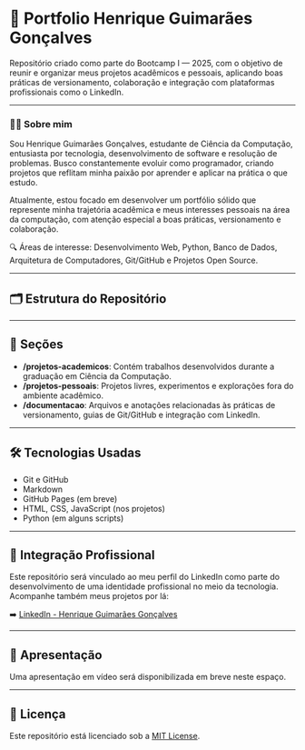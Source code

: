 # 💼 Portfolio Henrique Guimarães Gonçalves

Repositório criado como parte do Bootcamp I — 2025, com o objetivo de reunir e organizar meus projetos acadêmicos e pessoais, aplicando boas práticas de versionamento, colaboração e integração com plataformas profissionais como o LinkedIn.

---

### 👨‍💻 Sobre mim

Sou Henrique Guimarães Gonçalves, estudante de Ciência da Computação, entusiasta por tecnologia, desenvolvimento de software e resolução de problemas. Busco constantemente evoluir como programador, criando projetos que reflitam minha paixão por aprender e aplicar na prática o que estudo.

Atualmente, estou focado em desenvolver um portfólio sólido que represente minha trajetória acadêmica e meus interesses pessoais na área da computação, com atenção especial a boas práticas, versionamento e colaboração.

🔍 Áreas de interesse: Desenvolvimento Web, Python, Banco de Dados, Arquitetura de Computadores, Git/GitHub e Projetos Open Source.

---

## 🗂️ Estrutura do Repositório


---

## 📘 Seções

- **/projetos-academicos**: Contém trabalhos desenvolvidos durante a graduação em Ciência da Computação.
- **/projetos-pessoais**: Projetos livres, experimentos e explorações fora do ambiente acadêmico.
- **/documentacao**: Arquivos e anotações relacionadas às práticas de versionamento, guias de Git/GitHub e integração com LinkedIn.

---

## 🛠️ Tecnologias Usadas

- Git e GitHub
- Markdown
- GitHub Pages (em breve)
- HTML, CSS, JavaScript (nos projetos)
- Python (em alguns scripts)

---

## 🔗 Integração Profissional

Este repositório será vinculado ao meu perfil do LinkedIn como parte do desenvolvimento de uma identidade profissional no meio da tecnologia. Acompanhe também meus projetos por lá:

➡️ [LinkedIn - Henrique Guimarães Gonçalves](https://www.linkedin.com/in/seu-usuario-aqui)

---

## 🎥 Apresentação

Uma apresentação em vídeo será disponibilizada em breve neste espaço.

---

## 📄 Licença

Este repositório está licenciado sob a [MIT License](LICENSE).

